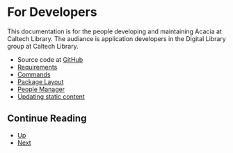 For Developers
==============

This documentation is for the people developing and maintaining
Acacia at Caltech Library. The audiance is application developers
in the Digital Library group at Caltech Library.

- Source code at [GitHub](https://github.com/caltechlibrary/acacia)
- [Requirements](requirements.html)
- [Commands](commands.html)
- [Package Layout](package-layout.html)
- [People Manager](people-manager.html)
- [Updating static content](static-content.html)

<div class="paging">

Continue Reading
----------------

- [Up](./ "Table of Contents")
- [Next](requirements.html "Requirements")

</div>

